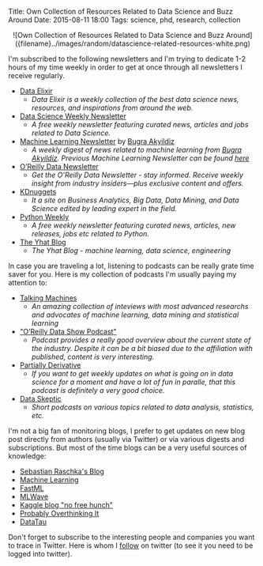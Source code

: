 Title: Own Collection of Resources Related to Data Science and Buzz Around
Date: 2015-08-11 18:00
Tags: science, phd, research, collection

<center>
    ![Own Collection of Resources Related to Data Science and Buzz Around]({filename}../images/random/datascience-related-resources-white.png)
</center>

I'm subscribed to the following newsletters and I'm trying to dedicate 1-2 hours of my time weekly in order to get at once through all newsletters I receive regularly.

* [Data Elixir](http://dataelixir.com/)
    - *Data Elixir is a weekly collection of the best data science news, resources, and inspirations from around the web.*
* [Data Science Weekly Newsletter](http://www.datascienceweekly.org/)
    - *A free weekly newsletter featuring curated news, articles and jobs related to Data Science.*
* [Machine Learning Newsletter](http://www.mln.io/) by [Bugra Akyildiz](http://bugra.github.io/)
    - *A weekly digest of news related to machine learning from [Bugra Akyildiz](http://bugra.github.io/). Previous Machine Learning Newsletter can be found [here](http://us9.campaign-archive2.com/home/?u=6d6ec445effff06f92dee5076&id=bf55334973)*
* [O’Reilly Data Newsletter](http://www.oreilly.com/data/newsletter.html)
    - *Get the O’Reilly Data Newsletter - stay informed. Receive weekly insight from industry insiders—plus exclusive content and offers.*
* [KDnuggets](http://www.kdnuggets.com/)
    - *It a site on Business Analytics, Big Data, Data Mining, and Data Science edited by leading expert in the field.*
* [Python Weekly](http://www.pythonweekly.com/)
    - *A free weekly newsletter featuring curated news, articles, new releases, jobs etc related to Python.*
* [The Yhat Blog](http://blog.yhathq.com/)
    - *The Yhat Blog - machine learning, data science, engineering*

In case you are traveling a lot, listening to podcasts can be really grate time saver for you. Here is my collection of podcasts I'm usually paying my attention to:

* [Talking Machines](http://www.thetalkingmachines.com/)
    - *An amazing collection of inteviews with most advanced researchs and advocates of machine learning, data mining and statistical learning*
* ["O’Reilly Data Show Podcast"](http://radar.oreilly.com/tag/oreilly-data-show-podcast)
    - *Podcast provides a really good overview about the current state of the industry. Despite it can be a bit biased due to the affiliation with published, content is very interesting.*
* [Partially Derivative](http://www.partiallyderivative.com/)
    - *If you want to get weekly updates on what is going on in data science for a moment and have a lot of fun in paralle, that this podcast is definitely a very good choice.*
* [Data Skeptic](http://dataskeptic.com/)
    - *Short podcasts on various topics related to data analysis, statistics, etc.*

I'm not a big fan of monitoring blogs, I prefer to get updates on new blog post directly from authors (usually via Twitter) or via various digests and subscriptions. But most of the time blogs can be a very useful sources of knowledge:

* [Sebastian Raschka's Blog](http://sebastianraschka.com)
* [Machine Learning](https://charlesmartin14.wordpress.com)
* [FastML](http://fastml.com)
* [MLWave](http://mlwave.com)
* [Kaggle blog "no free hunch"](http://blog.kaggle.com)
* [Probably Overthinking It](http://allendowney.blogspot.com/)
* [DataTau](http://www.datatau.com/)

Don't forget to subscribe to the interesting people and companies you want to trace in Twitter. Here is whom I [follow](https://twitter.com/vdmitriyev/following) on twitter (to see it you need to be logged into twitter).
